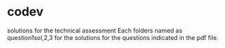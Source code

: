 # codev
solutions for the technical assessment
Each folders named as question1sol,2,3 for the solutions for the questions indicated in the pdf file. 